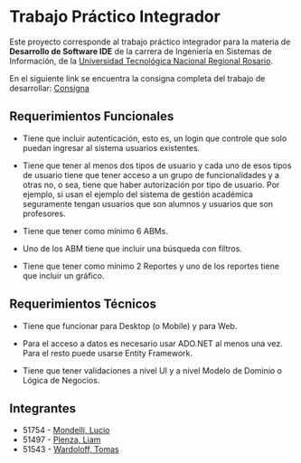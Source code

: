 # Trabajo Práctico Integrador

Este proyecto corresponde al trabajo práctico integrador para la materia de **Desarrollo de Software IDE** de la carrera de Ingeniería en Sistemas de Información, de la  [Universidad Tecnológica Nacional Regional Rosario](https://www.frro.utn.edu.ar/).

En el siguiente link se encuentra la consigna completa del trabajo de desarrollar: [Consigna](https://docs.google.com/document/d/1aHfNGXIkrtZoeUvli5Xmhj6I-O33DrE1/edit)


## Requerimientos Funcionales
- Tiene que incluir autenticación, esto es, un login que controle que solo puedan ingresar al sistema usuarios existentes.

- Tiene que tener al menos dos tipos de usuario y cada uno de esos tipos de usuario tiene que tener acceso a un grupo de funcionalidades y a otras no, o sea, tiene que haber autorización por tipo de usuario. Por ejemplo, si usan el ejemplo del sistema de gestión académica seguramente tengan usuarios que son alumnos y usuarios que son profesores.

- Tiene que tener como mínimo 6 ABMs.

- Uno de los ABM tiene que incluir una búsqueda con filtros.

- Tiene que tener como mínimo 2 Reportes y uno de los reportes tiene que incluir un gráfico.


## Requerimientos Técnicos
- Tiene que funcionar para Desktop (o Mobile) y para Web. 

- Para el acceso a datos es necesario usar ADO.NET al menos una vez. Para el resto puede usarse Entity Framework.

- Tiene que tener validaciones a nivel UI y a nivel Modelo de Dominio o Lógica de Negocios.


## Integrantes
- 51754 - [Mondelli, Lucio](https://github.com/luciomondelli)
- 51497 - [Plenza, Liam](https://github.com/LiamPlenza)
- 51543 - [Wardoloff, Tomas](https://github.com/Tomas-Wardoloff)
